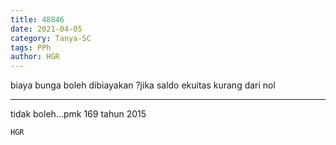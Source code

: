 ```yaml
---
title: 48846
date: 2021-04-05
category: Tanya-SC
tags: PPh
author: HGR
---
```


biaya bunga boleh dibiayakan ?jika saldo ekuitas kurang dari nol

---

tidak boleh...pmk 169 tahun 2015

`HGR`
